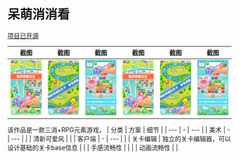 # 呆萌消消看
<a href="https://github.com/zwluoqi/sanxiao">项目已开源</a>


| 截图 | 截图 | 截图 | 截图 | 截图 | 截图 |
| --- | - | --- | --- | - | --- |
| ![](images/1.jpg) | ![](images/2.jpg) | ![](images/3.jpg) | ![](images/4.jpg) | ![](images/5.jpg) | ![](images/7.jpg) 


该作品是一款三消+RPG元素游戏，
| 分类 | 方案 | 细节 |
| --- | - | --- |
| 美术 | - | --- |
|  | 清新可爱风 |  |
| 客户端 | - | --- |
|  | 关卡编辑 | 独立的关卡编辑器，可以设计基础的关卡base信息 |
|  | 手感流畅性 | |
|  | 动画流畅性 | |
